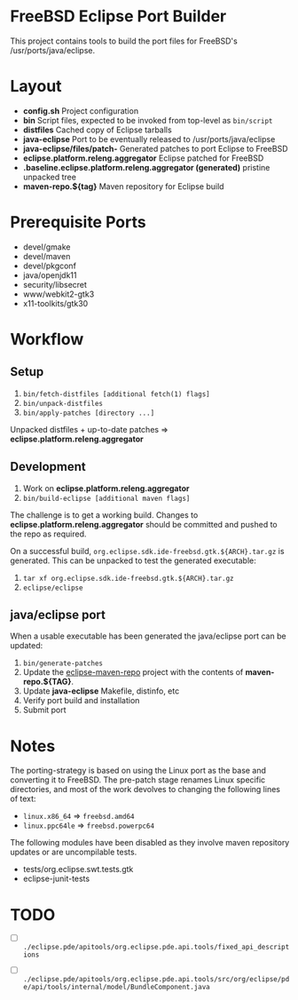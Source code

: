 # FreeBSD Eclipse Port Builder

This project contains tools to build the port files for
FreeBSD's /usr/ports/java/eclipse.

# Layout

* **config.sh** Project configuration
* **bin** Script files, expected to be invoked from top-level as `bin/script`
* **distfiles** Cached copy of Eclipse tarballs
* **java-eclipse** Port to be eventually released to /usr/ports/java/eclipse
* **java-eclipse/files/patch-** Generated patches to port Eclipse to FreeBSD
* **eclipse.platform.releng.aggregator** Eclipse patched for FreeBSD
* **.baseline.eclipse.platform.releng.aggregator (generated)** pristine unpacked tree
* **maven-repo.${tag}** Maven repository for Eclipse build

# Prerequisite Ports

* devel/gmake
* devel/maven
* devel/pkgconf
* java/openjdk11
* security/libsecret
* www/webkit2-gtk3
* x11-toolkits/gtk30

# Workflow

## Setup

1. `bin/fetch-distfiles [additional fetch(1) flags]`
1. `bin/unpack-distfiles`
1. `bin/apply-patches [directory ...]`

Unpacked distfiles + up-to-date patches => **eclipse.platform.releng.aggregator**

## Development

1. Work on **eclipse.platform.releng.aggregator**
1. `bin/build-eclipse [additional maven flags]` 

The challenge is to get a working build. Changes to
**eclipse.platform.releng.aggregator** should be committed and pushed to
the repo as required.

On a successful build, `org.eclipse.sdk.ide-freebsd.gtk.${ARCH}.tar.gz` is
generated. This can be unpacked to test the generated executable:

1. `tar xf org.eclipse.sdk.ide-freebsd.gtk.${ARCH}.tar.gz`
2. `eclipse/eclipse`

## java/eclipse port

When a usable executable has been generated the java/eclipse port can be
updated:

1. `bin/generate-patches`
1. Update the
[eclipse-maven-repo](https://github.com/daemonblade/eclipse-maven-repo)
project with the contents of **maven-repo.${TAG}**.
1. Update **java-eclipse** Makefile, distinfo, etc
1. Verify port build and installation
1. Submit port

# Notes

The porting-strategy is based on using the Linux port as the
base and converting it to FreeBSD. The pre-patch stage renames
Linux specific directories, and most of the work devolves to
changing the following lines of text:
* `linux.x86_64` => `freebsd.amd64`
* `linux.ppc64le` => `freebsd.powerpc64`

The following modules have been disabled as they involve maven repository
updates or are uncompilable tests.
* tests/org.eclipse.swt.tests.gtk
* eclipse-junit-tests



# TODO

- [ ] `./eclipse.pde/apitools/org.eclipse.pde.api.tools/fixed_api_descriptions`
- [ ] `./eclipse.pde/apitools/org.eclipse.pde.api.tools/src/org/eclipse/pde/api/tools/internal/model/BundleComponent.java`

